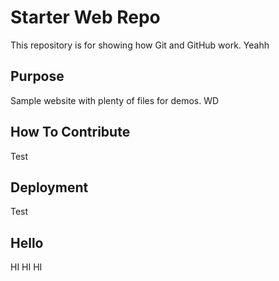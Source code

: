 # Starter Web Repo

This repository is for showing how Git and GitHub work. Yeahh

## Purpose

Sample website with plenty of files for demos. WD

## How To Contribute

Test

## Deployment

Test

## Hello

HI HI HI